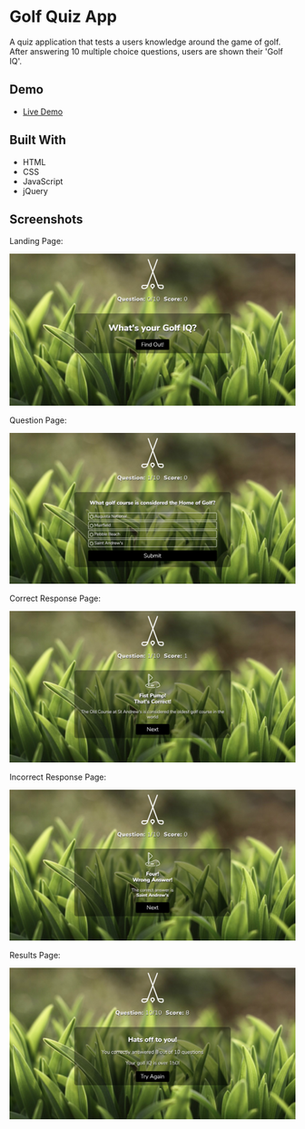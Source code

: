 # Golf Quiz App

A quiz application that tests a users knowledge around the game of golf. After answering 10 multiple choice questions, users are shown their 'Golf IQ'. 

## Demo

- [Live Demo](https://mike-crane.github.io/golf-quiz-app/)

## Built With

* HTML
* CSS
* JavaScript
* jQuery

## Screenshots

Landing Page:

![landing page](images/screenshots/landing.png)

Question Page:

![question page](images/screenshots/question.png)

Correct Response Page:

![correct response page](images/screenshots/correct_response.png)

Incorrect Response Page:

![incorrect response page](images/screenshots/incorrect_response.png)

Results Page:

![results page](images/screenshots/results.png)